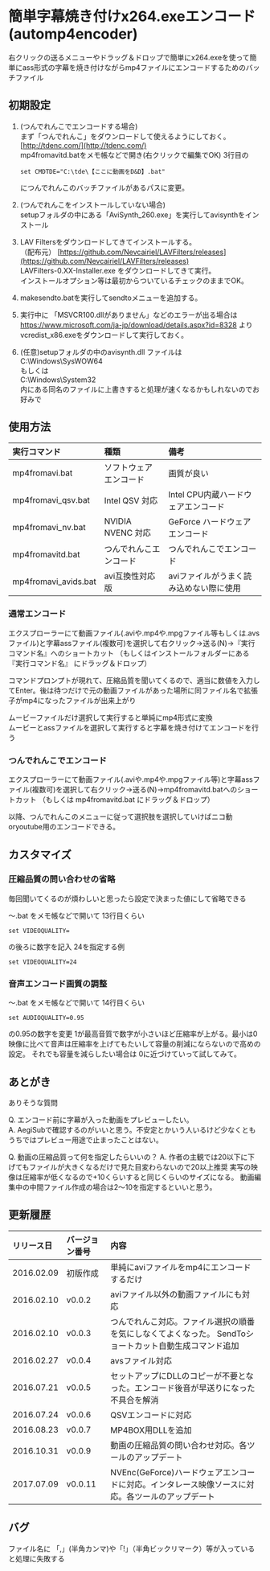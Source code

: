 # 簡単字幕焼き付けx264.exeエンコード (automp4encoder)

右クリックの送るメニューやドラッグ＆ドロップで簡単にx264.exeを使って簡単にass形式の字幕を焼き付けながらmp4ファイルにエンコードするためのバッチファイル

## 初期設定

1. (つんでれんこでエンコードする場合)  
まず「つんでれんこ」をダウンロードして使えるようにしておく。[http://tdenc.com/](http://tdenc.com/)  
mp4fromavitd.batをメモ帳などで開き(右クリックで編集でOK) 3行目の

    ````
    set CMDTDE="C:\tde\【ここに動画をD&D】.bat"
    ````

    につんでれんこのバッチファイルがあるパスに変更。  
2. (つんでれんこをインストールしていない場合)  
setupフォルダの中にある「AviSynth_260.exe」を実行してavisynthをインストール  
3. LAV Filtersをダウンロードしてきてインストールする。  
（配布元） [https://github.com/Nevcairiel/LAVFilters/releases](https://github.com/Nevcairiel/LAVFilters/releases)  
LAVFilters-0.XX-Installer.exe をダウンロードしてきて実行。  
インストールオプション等は最初からついているチェックのままでOK。  
4. makesendto.batを実行してsendtoメニューを追加する。  
5. 実行中に 「MSVCR100.dllがありません」などのエラーが出る場合は  
https://www.microsoft.com/ja-jp/download/details.aspx?id=8328 より vcredist_x86.exeをダウンロードして実行しておく。  
6. (任意)setupフォルダの中のavisynth.dll ファイルは  
C:\Windows\SysWOW64  
もしくは  
C:\Windows\System32  
内にある同名のファイルに上書きすると処理が速くなるかもしれないのでお好みで

## 使用方法


| 実行コマンド | 種類 | 備考 |
|:-----------|:------------|:------------|
| mp4fromavi.bat | ソフトウェアエンコード | 画質が良い |
| mp4fromavi_qsv.bat | Intel QSV 対応 | Intel CPU内蔵ハードウェアエンコード |
| mp4fromavi_nv.bat | NVIDIA NVENC 対応 | GeForce ハードウェアエンコード |
| mp4fromavitd.bat | つんでれんこエンコード | つんでれんこでエンコード |
| mp4fromavi_avids.bat | avi互換性対応版 | aviファイルがうまく読み込めない際に使用 |

### 通常エンコード

エクスプローラーにて動画ファイル(.aviや.mp4や.mpgファイル等もしくは.avsファイル)と字幕assファイル(複数可)を選択して右クリック→送る(N)→『実行コマンド名』へのショートカット
（もしくはインストールフォルダーにある『実行コマンド名』 にドラッグ＆ドロップ）

コマンドプロンプトが現れて、圧縮品質を聞いてくるので、適当に数値を入力してEnter。後は待つだけで元の動画ファイルがあった場所に同ファイル名で拡張子がmp4になったファイルが出来上がり

ムービーファイルだけ選択して実行すると単純にmp4形式に変換  
ムービーとassファイルを選択して実行すると字幕を焼き付けてエンコードを行う

### つんでれんこでエンコード
エクスプローラーにて動画ファイル(.aviや.mp4や.mpgファイル等)と字幕assファイル(複数可)を選択して右クリック→送る(N)→mp4fromavitd.batへのショートカット
（もしくは mp4fromavitd.bat にドラッグ＆ドロップ）

以降、つんでれんこのメニューに従って選択肢を選択していけばニコ動oryoutube用のエンコードできる。

## カスタマイズ

### 圧縮品質の問い合わせの省略

毎回聞いてくるのが煩わしいと思ったら設定で決まった値にして省略できる

～.bat をメモ帳などで開いて 13行目くらい
````
set VIDEOQUALITY=
````
の後ろに数字を記入
24を指定する例
````
set VIDEOQUALITY=24
````


### 音声エンコード画質の調整
～.bat をメモ帳などで開いて 14行目くらい
````
set AUDIOQUALITY=0.95
````
の0.95の数字を変更
1が最高音質で数字が小さいほど圧縮率が上がる。最小は0
映像に比べて音声は圧縮率を上げてもたいして容量の削減にならないので高めの設定。
それでも容量を減らしたい場合は 0に近づけていって試してみて。

## あとがき
ありそうな質問

Q. エンコード前に字幕が入った動画をプレビューしたい。  
A. AegiSubで確認するのがいいと思う。不安定とかいう人いるけど少なくともうちではプレビュー用途で止まったことはない。

Q. 動画の圧縮品質って何を指定したらいいの？
A. 作者の主観では20以下に下げてもファイルが大きくなるだけで見た目変わらないので20以上推奨
実写の映像は圧縮率が低くなるので+10くらいすると同じくらいのサイズになる。
動画編集中の中間ファイル作成の場合は2～10を指定するといいと思う。


## 更新履歴

| リリース日 | バージョン番号 | 内容 |
|:-----------|:------------|:------------|
|2016.02.09 |初版作成 |単純にaviファイルをmp4にエンコードするだけ  |
|2016.02.10| v0.0.2|   aviファイル以外の動画ファイルにも対応|  
|2016.02.10| v0.0.3|   つんでれんこ対応。ファイル選択の順番を気にしなくてよくなった。  SendToショートカット自動生成コマンド追加  |
|2016.02.27 |v0.0.4   |avsファイル対応  |
|2016.07.21 |v0.0.5   |セットアップにDLLのコピーが不要となった。エンコード後音が早送りになった不具合を解消  |
|2016.07.24 |v0.0.6   |QSVエンコードに対応  |
|2016.08.23 |v0.0.7   |MP4BOX用DLLを追加  |
|2016.10.31 |v0.0.9   |動画の圧縮品質の問い合わせ対応。各ツールのアップデート|
|2017.07.09 |v0.0.11   |NVEnc(GeForce)ハードウェアエンコードに対応。インタレース映像ソースに対応。各ツールのアップデート|

## バグ
ファイル名に 「,」(半角カンマ)や「!」（半角ビックリマーク）等が入っていると処理に失敗する
